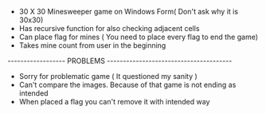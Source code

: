 - 30 X 30 Minesweeper game on Windows Form( Don't ask why it is 30x30)
- Has recursive function for also checking adjacent cells
- Can place flag for mines ( You need to place every flag to end the game)
- Takes mine count from user in the beginning

------------------ PROBLEMS ---------------------------------------
- Sorry for problematic game ( It questioned my sanity )
- Can't compare the images. Because of that game is not ending as intended
- When placed a flag you can't remove it with intended way
